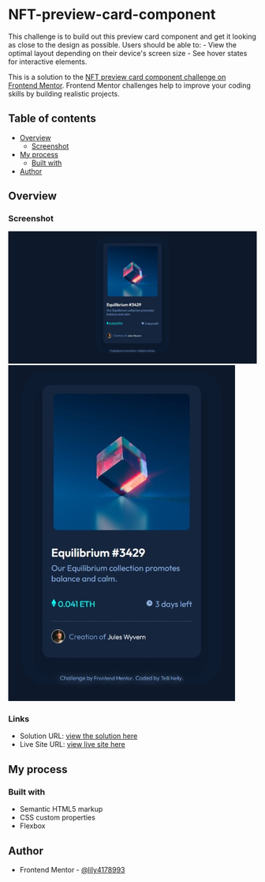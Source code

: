 # NFT-preview-card-component
This challenge is to build out this preview card component and get it looking as close to the design as possible. Users should be able to: - View the optimal layout depending on their device's screen size - See hover states for interactive elements.

This is a solution to the [NFT preview card component challenge on Frontend Mentor](https://www.frontendmentor.io/challenges/nft-preview-card-component-SbdUL_w0U). Frontend Mentor challenges help to improve your coding skills by building realistic projects. 

## Table of contents

- [Overview](#overview)
  - [Screenshot](#screenshot)
- [My process](#my-process)
  - [Built with](#built-with)
- [Author](#author)




## Overview

### Screenshot

![desktop-preview](https://github.com/lily4178993/NFT-preview-card-component/blob/main/design/desktop-preview.jpeg)
![mobile-preview](https://github.com/lily4178993/NFT-preview-card-component/blob/main/design/mobile-preview.jpeg)


### Links

- Solution URL: [ view the solution here](https://www.frontendmentor.io/solutions/nft-preview-card-component-using-html-and-css-G4wI3-f0rn)
- Live Site URL: [view live site here](https://lily4178993.github.io/NFT-preview-card-component/)




## My process

### Built with

- Semantic HTML5 markup
- CSS custom properties
- Flexbox




## Author

- Frontend Mentor - [@lily4178993](https://www.frontendmentor.io/profile/lily4178993)
